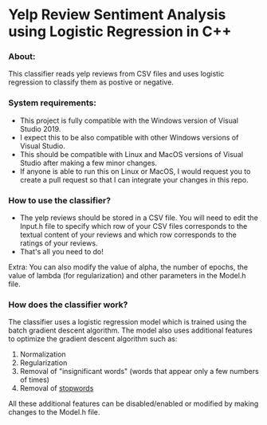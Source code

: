 # Yelp Review Sentiment Analysis using Logistic Regression in C++

### About:

This classifier reads yelp reviews from CSV files and uses logistic regression to classify them as postive or negative.

### System requirements:

- This project is fully compatible with the Windows version of Visual Studio 2019.
- I expect this to be also compatible with other Windows versions of Visual Studio.
- This should be compatible with Linux and MacOS versions of Visual Studio after making a few minor changes.
- If anyone is able to run this on Linux or MacOS, I would request you to create a pull request so that I can integrate your changes in this repo.

### How to use the classifier?

- The yelp reviews should be stored in a CSV file. You will need to edit the Input.h file to specify which row of your CSV files corresponds to the textual content of your reviews and which row corresponds to the ratings of your reviews.
- That's all you need to do!

Extra: You can also modify the value of alpha, the number of epochs, the value of lambda (for regularization) and other parameters in the Model.h file.

### How does the classifier work?

The classifier uses a logistic regression model which is trained using the batch gradient descent algorithm.
The model also uses additional features to optimize the gradient descent algorithm such as:

1) Normalization
2) Regularization
3) Removal of "insignificant words" (words that appear only a few numbers of times)
4) Removal of [stopwords](https://en.wikipedia.org/wiki/Stop_words)

All these additional features can be disabled/enabled or modified by making changes to the Model.h file.